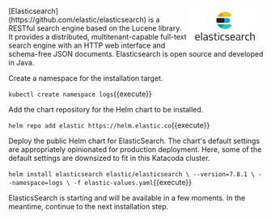 <img align="right" src="./assets/elasticsearch.png" width="150">
[Elasticsearch](https://github.com/elastic/elasticsearch) is a RESTful search engine based on the Lucene library. It provides a distributed, multitenant-capable full-text search engine with an HTTP web interface and schema-free JSON documents. Elasticsearch is open source and developed in Java.

Create a namespace for the installation target.

`kubectl create namespace logs`{{execute}}

Add the chart repository for the Helm chart to be installed.

`helm repo add elastic https://helm.elastic.co`{{execute}}

Deploy the public Helm chart for ElasticSearch. The chart's default settings are appropriately opinionated for production deployment. Here, some of the default settings are downsized to fit in this Katacoda cluster.

`helm install elasticsearch elastic/elasticsearch \
--version=7.8.1 \
--namespace=logs \
-f elastic-values.yaml`{{execute}}

ElasticsSearch is starting and will be available in a few moments. In the meantime, continue to the next installation step.
